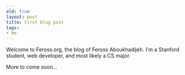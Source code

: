 ```yaml
---
old: true
layout: post
title: First blog post
tags:
- me
---
```


Welcome to Feross.org, the blog of Feross Aboukhadijeh. I'm a Stanford student, web developer, and most likely a CS major.

More to come soon...